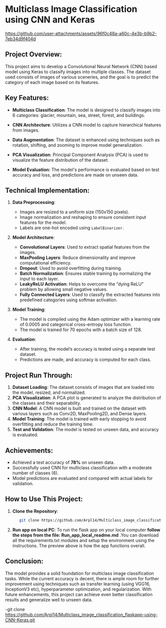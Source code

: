 # Multiclass Image Classification using CNN and Keras


https://github.com/user-attachments/assets/96f0c48a-a60c-4e3b-b9b2-7eb34d9f404d


## Project Overview:
This project aims to develop a Convolutional Neural Network (CNN) based model using Keras to classify images into multiple classes. The dataset used consists of images of various sceneries, and the goal is to predict the category of each image based on its features.

## Key Features:
- **Multiclass Classification**: The model is designed to classify images into 6 categories: glacier, mountain, sea, street, forest, and buildings.
- **CNN Architecture**: Utilizes a CNN model to capture hierarchical features from images.

- **Data Augmentation**: The dataset is enhanced using techniques such as rotation, shifting, and zooming to improve model generalization.
- **PCA Visualization**: Principal Component Analysis (PCA) is used to visualize the feature distribution of the dataset.
- **Model Evaluation**: The model's performance is evaluated based on test accuracy and loss, and predictions are made on unseen data.

## Technical Implementation:
1. **Data Preprocessing**:
   - Images are resized to a uniform size (150x150 pixels).
   - Image normalization and reshaping to ensure consistent input features for the model.
   - Labels are one-hot encoded using `LabelBinarizer`.
   
2. **Model Architecture**:
   - **Convolutional Layers**: Used to extract spatial features from the images.
   - **MaxPooling Layers**: Reduce dimensionality and improve computational efficiency.
   - **Dropout**: Used to avoid overfitting during training.
   - **Batch Normalization**: Ensures stable training by normalizing the input to each layer.
   - **LeakyReLU Activation**: Helps to overcome the “dying ReLU” problem by allowing small negative values.
   - **Fully Connected Layers**: Used to classify the extracted features into predefined categories using softmax activation.

3. **Model Training**:
   - The model is compiled using the Adam optimizer with a learning rate of 0.0005 and categorical cross-entropy loss function.
   - The model is trained for 70 epochs with a batch size of 128.
   
4. **Evaluation**:
   - After training, the model’s accuracy is tested using a separate test dataset.
   - Predictions are made, and accuracy is computed for each class.

## Project Run Through:
1. **Dataset Loading**: The dataset consists of images that are loaded into the model, resized, and normalized.
2. **PCA Visualization**: A PCA plot is generated to analyze the distribution of the classes and their separability.
3. **CNN Model**: A CNN model is built and trained on the dataset with various layers such as Conv2D, MaxPooling2D, and Dense layers.
4. **Model Training**: The model is trained with early stopping to avoid overfitting and reduce the training time.
5. **Test and Validation**: The model is tested on unseen data, and accuracy is evaluated.

## Achievements:
- Achieved a test accuracy of **78%** on unseen data.
- Successfully used CNN for multiclass classification with a moderate number of classes (6).
- Model predictions are evaluated and compared with actual labels for validation.

## How to Use This Project:
1. **Clone the Repository**:
   ```bash
      git clone https://github.com/Arpl14/Multiclass_image_classification_flaskapp-using-CNN-Keras.git
2. **Run app on local PC**:
   To run the flask app on your local computer **follow the steps from the file: Run_app_local_readme.md**  .You can download all the requirements.txt modules and setup the environment using the instructions. The preview above is how the app functions overall. 


## Conclusion:
The model provides a solid foundation for multiclass image classification tasks. While the current accuracy is decent, there is ample room for further improvement using techniques such as transfer learning (using VGG16, InceptionV3 etc), hyperparameter optimization, and regularization. With future enhancements, this project can achieve even better classification results and generalize well to unseen data.

-git clone https://github.com/Arpl14/Multiclass_image_classification_flaskapp-using-CNN-Keras.git
